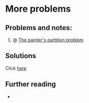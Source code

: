 # More problems

## Problems and notes:
1. @ [The painter's partition problem](https://practice.geeksforgeeks.org/problems/the-painters-partition-problem/0)

## Solutions
Click [here](https://github.com/thecoducer/GeeksForGeeks_DSA_Course_Solutions/blob/master/More)

## Further reading
- 
